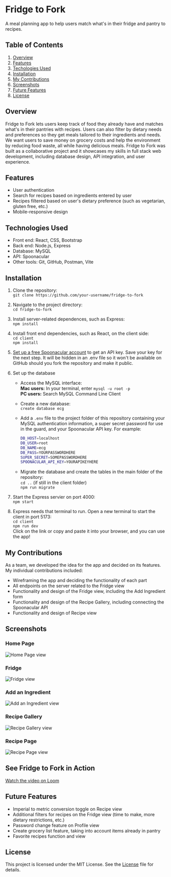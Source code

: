 # Fridge to Fork
A meal planning app to help users match what's in their fridge and pantry to recipes. 

## Table of Contents

1. [Overview](#overview)
2. [Features](#features)
3. [Techologies Used](#technologies-used)
4. [Installation](#installation)
5. [My Contributions](#my-contributions)
6. [Screenshots](#screenshots)
7. [Future Features](#future-features)
8. [License](#license)

## Overview
Fridge to Fork lets users keep track of food they already have and matches what's in their pantries with recipes. Users can also filter by dietary needs and preferences so they get meals tailored to their ingredients and needs. We want users to save money on grocery costs and help the environment by reducing food waste, all while having delicious meals. Fridge to Fork was built as a collaborative project and it showcases my skills in full stack web development, including database design, API integration, and user experience.

## Features
- User authentication
- Search for recipes based on ingredients entered by user
- Recipes filtered based on user's dietary preference (such as vegetarian, gluten free, etc.)
- Mobile-responsive design

## Technologies Used
- Front end: React, CSS, Bootstrap
- Back end: Node.js, Express
- Database: MySQL
- API: Spoonacular
- Other tools: Git, GitHub, Postman, Vite

## Installation
1. Clone the repository:  
  `git clone https://github.com/your-username/fridge-to-fork`

2. Navigate to the project directory:  
  `cd fridge-to-fork`

3. Install server-related dependences, such as Express:  
  `npm install`

4. Install front end dependencies, such as React, on the client side:  
  `cd client`  
  `npm install`

5. [Set up a free Spoonacular account](https://spoonacular.com/food-api) to get an API key. Save your key for the next step. It will be hidden in an .env file so it won't be available on GitHub should you fork the repository and make it public.

6. Set up the database
    - Access the MySQL interface:  
    **Mac users:** In your terminal, enter `mysql -u root -p`  
    **PC users:** Search MySQL Command Line Client

    - Create a new database:  
    `create database ecg`
  
    - Add a `.env` file to the project folder of this repository containing your MySQL authentication information, a super secret password for use in the guard, and your Spoonacular API key. For example:  
      ```bash
      DB_HOST=localhost
      DB_USER=root
      DB_NAME=ecg
      DB_PASS=YOURPASSWORDHERE
      SUPER_SECRET=SOMEPASSWORDHERE
      SPOONACULAR_API_KEY=YOURAPIKEYHERE
      ```
    - Migrate the database and create the tables in the main folder of the repository:  
    `cd ..` (if still in the client folder)  
    `npm run migrate`

7. Start the Express servier on port 4000:  
`npm start`

8. Express needs that terminal to run. Open a new terminal to start the client in port 5173:  
  `cd client`  
  `npm run dev`  
  Click on the link or copy and paste it into your browser, and you can use the app!

## My Contributions
As a team, we developed the idea for the app and decided on its features. My individual contributions included: 
- Wireframing the app and deciding the functionality of each part
- All endpoints on the server related to the Fridge view
- Functionality and design of the Fridge view, including the Add Ingredient form
- Functionality and design of the Recipe Gallery, including connecting the Spoonacular API
- Functionality and design of Recipe view

## Screenshots
### Home Page
![Home Page view](/readmeassets/Home-Page.png "Home Page")
### Fridge
![Fridge view](/readmeassets/Fridge.png "Fridge")
### Add an Ingredient
![Add an Ingredient view](/readmeassets/Add-Ingredient.png "Add Ingredient")
### Recipe Gallery
![Recipe Gallery view](/readmeassets/Recipe-Gallery.png "Recipe Gallery")
### Recipe Page
![Recipe Page view](/readmeassets/Recipe-Page.png "Recipe Page")

## See Fridge to Fork in Action
[Watch the video on Loom](https://www.loom.com/share/cf95db1127d648b98285a35b499b6366?sid=c7d2976e-36b7-4835-a759-30d30664f4fd)

## Future Features
- Imperial to metric conversion toggle on Recipe view
- Additional filters for recipes on the Fridge view (time to make, more dietary restrictions, etc.)
- Password change feature on Profile view
- Create grocery list feature, taking into account items already in pantry
- Favorite recipes function and view

## License
This project is licensed under the MIT License. See the [License](./License) file for details.